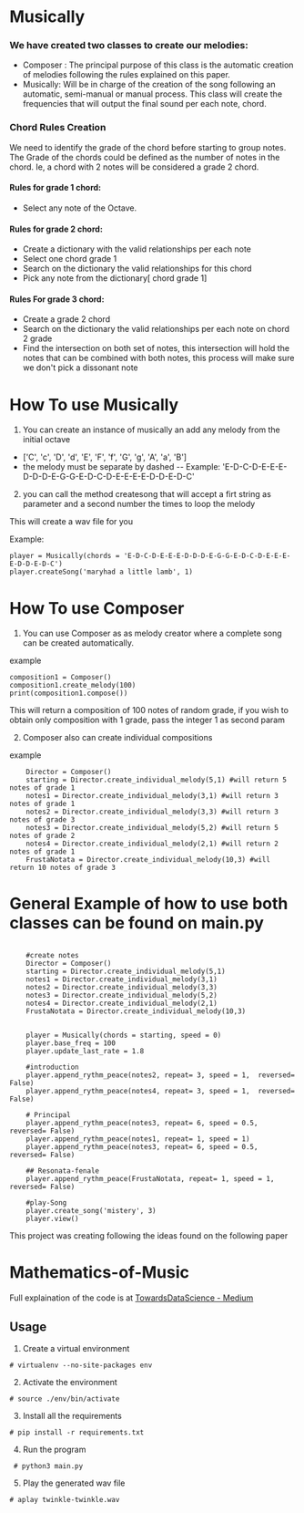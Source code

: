 # Musically 

### We have created two classes to create our melodies:

- Composer : The principal purpose of this class is the automatic creation of melodies following the rules explained on this paper. 
- Musically: Will be in charge of the creation of the song following an automatic, semi-manual or manual process. This class will create the frequencies that will output the final sound per each note, chord. 


### Chord Rules Creation

We need to identify the grade of the chord before starting to group notes. The Grade of the chords could be defined as the number of notes in the chord. Ie, a chord with 2 notes will be considered a grade 2 chord. 

#### Rules for  grade 1 chord:
- Select any note of the Octave.
#### Rules for grade 2 chord:
- Create a dictionary with the valid relationships per each note
- Select one chord grade 1
- Search on the dictionary the valid relationships for this chord
- Pick any note from the dictionary[ chord grade 1]
#### Rules For grade 3 chord:
- Create a grade 2 chord
- Search on the dictionary the valid relationships per each note on chord 2 grade
- Find the intersection on both set of notes, this intersection will hold the notes that can be combined with both notes, this process will make sure we don't pick a dissonant note 



# How To use Musically

1. You can create an instance of musically an add any melody from the initial octave 
- ['C', 'c', 'D', 'd', 'E', 'F', 'f', 'G', 'g', 'A', 'a', 'B']
- the melody must be separate by dashed 
-- Example: 'E-D-C-D-E-E-E-D-D-D-E-G-G-E-D-C-D-E-E-E-E-D-D-E-D-C'

2. you can call the method createsong that will accept a firt string as parameter and a second number the times to loop the melody

This will create a wav file for you

Example:

```
player = Musically(chords = 'E-D-C-D-E-E-E-D-D-D-E-G-G-E-D-C-D-E-E-E-E-D-D-E-D-C')
player.createSong('maryhad a little lamb', 1)
```

# How To use Composer

1. You can use Composer as as melody creator where a complete song can be created  automatically.

example 

```
composition1 = Composer()
composition1.create_melody(100)
print(composition1.compose())
```

This will return a composition of 100 notes of random grade, if you wish to obtain only composition with 1 grade, pass the integer 1 as second param

2. Composer also can create individual compositions 

example 

```
    Director = Composer()
    starting = Director.create_individual_melody(5,1) #will return 5 notes of grade 1
    notes1 = Director.create_individual_melody(3,1) #will return 3 notes of grade 1
    notes2 = Director.create_individual_melody(3,3) #will return 3 notes of grade 3
    notes3 = Director.create_individual_melody(5,2) #will return 5 notes of grade 2
    notes4 = Director.create_individual_melody(2,1) #will return 2 notes of grade 1
    FrustaNotata = Director.create_individual_melody(10,3) #will return 10 notes of grade 3

```

# General Example of how to use both classes can be found on main.py

```

    #create notes
    Director = Composer()
    starting = Director.create_individual_melody(5,1)
    notes1 = Director.create_individual_melody(3,1)
    notes2 = Director.create_individual_melody(3,3)
    notes3 = Director.create_individual_melody(5,2)
    notes4 = Director.create_individual_melody(2,1)
    FrustaNotata = Director.create_individual_melody(10,3)
    

    player = Musically(chords = starting, speed = 0)
    player.base_freq = 100
    player.update_last_rate = 1.8

    #introduction
    player.append_rythm_peace(notes2, repeat= 3, speed = 1,  reversed= False)
    player.append_rythm_peace(notes4, repeat= 3, speed = 1,  reversed= False)
    
    # Principal
    player.append_rythm_peace(notes3, repeat= 6, speed = 0.5,  reversed= False)
    player.append_rythm_peace(notes1, repeat= 1, speed = 1)
    player.append_rythm_peace(notes3, repeat= 6, speed = 0.5,  reversed= False)

    ## Resonata-fenale
    player.append_rythm_peace(FrustaNotata, repeat= 1, speed = 1,  reversed= False)

    #play-Song
    player.create_song('mistery', 3)
    player.view()

```


This project was creating following the ideas found on the following paper

# Mathematics-of-Music

Full explaination of the code is at [TowardsDataScience - Medium](https://towardsdatascience.com/mathematics-of-music-in-python-b7d838c84f72)




## Usage
1. Create a virtual environment

`# virtualenv --no-site-packages env`

2. Activate the environment

`# source ./env/bin/activate`

3. Install all the requirements

`# pip install -r requirements.txt`

4. Run the program 

` # python3 main.py`

5. Play the generated wav file

`# aplay twinkle-twinkle.wav`
